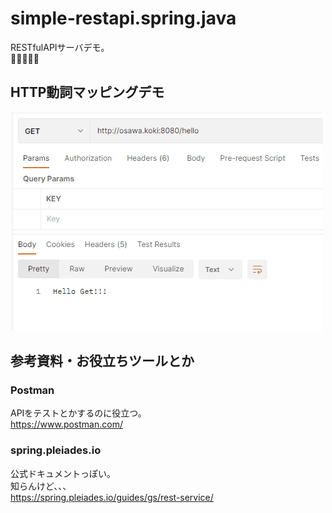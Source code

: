 # simple-restapi.spring.java

RESTfulAPIサーバデモ。  
🥺🥺🥺🥺🥺  

## HTTP動詞マッピングデモ

![HTTP動詞マッピングデモ](/dev/docs/img/simple-httpverb.gif)  

## 参考資料・お役立ちツールとか

### Postman

APIをテストとかするのに役立つ。  
<https://www.postman.com/>  

### spring.pleiades.io

公式ドキュメントっぽい。  
知らんけど、、、  
<https://spring.pleiades.io/guides/gs/rest-service/>  
